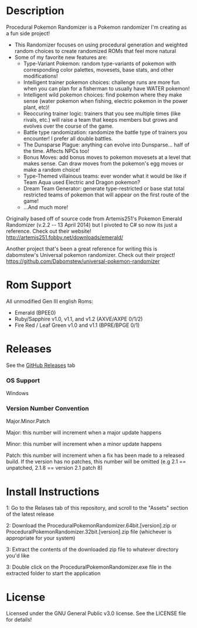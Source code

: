 # Description

Procedural Pokemon Randomizer is a Pokemon randomizer I'm creating as a fun side project!

- This Randomizer focuses on using procedural generation and weighted random choices to create randomized ROMs that feel more natural
- Some of my favorite new features are:
	- Type-Variant Pokemon: random type-variants of pokemon with corresponding color palettes, movesets, base stats, and other modifications!
	- Intelligent trainer pokemon choices: challenge runs are more fun when you can plan for a fisherman to usually have WATER pokemon!
	- Intelligent wild pokemon choices: find pokemon where they make sense (water pokemon when fishing, electric pokemon in the power plant, etc)!
	- Reoccuring trainer logic: trainers that you see multiple times (like rivals, etc.) will raise a team that keeps members but grows and evolves over the course of the game.
	- Battle type randomization: randomize the battle type of trainers you encounter! I prefer all double battles.
	- The Dunsparse Plague: anything can evolve into Dunsparse... half of the time. Affects NPCs too!
	- Bonus Moves: add bonus moves to pokemon movesets at a level that makes sense. Can draw moves from the pokemon's egg moves or make a random choice!
	- Type-Themed villainous teams: ever wonder what it would be like if Team Aqua used Electric and Dragon pokemon?
	- Dream Team Generator: generate type-restricted or base stat total restricted teams of pokemon that will appear on the first route of the game!
	- ...And much more!

Originally based off of source code from Artemis251's Pokemon Emerald Randomizer (v.2.2 -- 13 April 2014) but I pivoted to C# so now its just a reference.
Check out their website! http://artemis251.fobby.net/downloads/emerald/

Another project that's been a great reference for writing this is dabomstew's Universal pokemon randomizer.
Check out their project! https://github.com/Dabomstew/universal-pokemon-randomizer

# Rom Support

All unmodified Gen III english Roms:
- Emerald (BPEE0)
- Ruby/Sapphire v1.0, v1.1, and v1.2 (AXVE/AXPE 0/1/2)
- Fire Red / Leaf Green v1.0 and v1.1 (BPRE/BPGE 0/1)

# Releases

See the [GitHub Releases](https://github.com/ValentinoAbate/Pokemon-Randomizer/releases) tab

### OS Support

Windows

### Version Number Convention

Major.Minor.Patch

Major: this number will increment when a major update happens

Minor: this number will increment when a minor update happens

Patch: this number will increment when a fix has been made to a released build. If the version has no patches, this number will be omitted (e.g 2.1 == unpatched, 2.1.8 == version 2.1 patch 8)

# Install Instructions

1: Go to the Relases tab of this repository, and scroll to the "Assets" section of the latest release

2: Download the ProceduralPokemonRandomizer.64bit.[version].zip or ProceduralPokemonRandomizer.32bit.[version].zip file (whichever is appropriate for your system)

3: Extract the contents of the downloaded zip file to whatever directory you'd like

3: Double click on the ProceduralPokemonRandomizer.exe file in the extracted folder to start the application

# License

Licensed under the GNU General Public v3.0 license. See the LICENSE file for details!
